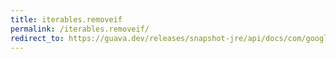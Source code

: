 ```yaml
---
title: iterables.removeif
permalink: /iterables.removeif/
redirect_to: https://guava.dev/releases/snapshot-jre/api/docs/com/google/common/collect/Iterables.html#removeIf-java.lang.Iterable-com.google.common.base.Predicate-
---
```

